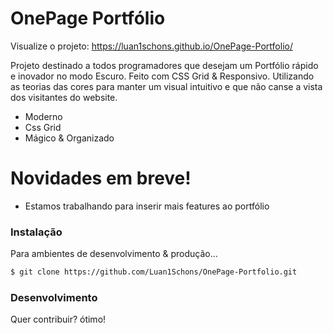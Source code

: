 # OnePage Portfólio

Visualize o projeto: https://luan1schons.github.io/OnePage-Portfolio/

Projeto destinado a todos programadores que desejam um Portfólio rápido e inovador no modo Escuro.
Feito com CSS Grid & Responsivo.
Utilizando as teorias das cores para manter um visual intuitivo e que não canse a vista dos visitantes do website.

  - Moderno
  - Css Grid
  - Mágico & Organizado

# Novidades em breve!

  - Estamos trabalhando para inserir mais features ao portfólio

### Instalação

Para ambientes de desenvolvimento & produção...
```sh
$ git clone https://github.com/Luan1Schons/OnePage-Portfolio.git
```

### Desenvolvimento
Quer contribuir? ótimo!
